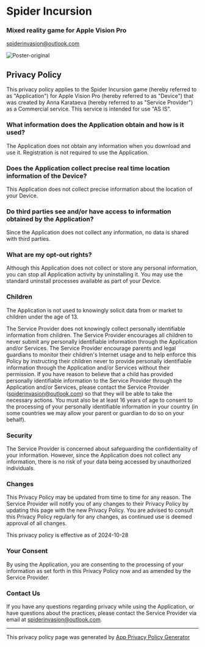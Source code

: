 # Spider Incursion
### Mixed reality game for Apple Vision Pro

[spiderinvasion@outlook.com](mailto:spiderinvasion@outlook.com)

![Poster-original](https://github.com/user-attachments/assets/0e40bbed-3352-414a-ba39-9007950ca1ae)

## Privacy Policy

This privacy policy applies to the Spider Incursion game (hereby referred to as "Application") for Apple Vision Pro (hereby referred to as "Device") that was created by Anna Karataeva (hereby referred to as "Service Provider") as a Commercial service. This service is intended for use "AS IS".

### What information does the Application obtain and how is it used?

The Application does not obtain any information when you download and use it. Registration is not required to use the Application.

### Does the Application collect precise real time location information of the Device?

This Application does not collect precise information about the location of your Device.

### Do third parties see and/or have access to information obtained by the Application?

Since the Application does not collect any information, no data is shared with third parties.

### What are my opt-out rights?

Although this Application does not collect or store any personal information, you can stop all Application activity by uninstalling it. You may use the standard uninstall processes available as part of your Device.

### Children

The Application is not used to knowingly solicit data from or market to children under the age of 13.

The Service Provider does not knowingly collect personally identifiable information from children. The Service Provider encourages all children to never submit any personally identifiable information through the Application and/or Services. The Service Provider encourage parents and legal guardians to monitor their children's Internet usage and to help enforce this Policy by instructing their children never to provide personally identifiable information through the Application and/or Services without their permission. If you have reason to believe that a child has provided personally identifiable information to the Service Provider through the Application and/or Services, please contact the Service Provider (spiderinvasion@outlook.com) so that they will be able to take the necessary actions. You must also be at least 16 years of age to consent to the processing of your personally identifiable information in your country (in some countries we may allow your parent or guardian to do so on your behalf).

### Security

The Service Provider is concerned about safeguarding the confidentiality of your information. However, since the Application does not collect any information, there is no risk of your data being accessed by unauthorized individuals.

### Changes

This Privacy Policy may be updated from time to time for any reason. The Service Provider will notify you of any changes to their Privacy Policy by updating this page with the new Privacy Policy. You are advised to consult this Privacy Policy regularly for any changes, as continued use is deemed approval of all changes.

This privacy policy is effective as of 2024-10-28

### Your Consent

By using the Application, you are consenting to the processing of your information as set forth in this Privacy Policy now and as amended by the Service Provider.

### Contact Us

If you have any questions regarding privacy while using the Application, or have questions about the practices, please contact the Service Provider via email at spiderinvasion@outlook.com.

* * *

This privacy policy page was generated by [App Privacy Policy Generator](https://app-privacy-policy-generator.nisrulz.com/)
